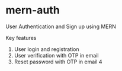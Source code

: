 # mern-auth
 User Authentication and Sign up using MERN

Key features
1. User login and registration 
2. User verification with OTP in email
3. Reset password with OTP in email
4
